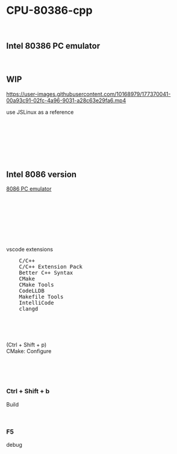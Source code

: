 # CPU-80386-cpp

<br>

## Intel 80386 PC emulator

<br>

## WIP



https://user-images.githubusercontent.com/10168979/177370041-00a93c91-02fc-4a96-9031-a28c63e29fa6.mp4





use JSLinux as a reference

<br><br><br><br><br><br>


## Intel 8086 version

[8086 PC emulator](https://github.com/kxkx5150/CPU-8086-cpp)  





<br><br><br>



<br><br><br>

vscode  extensions
<pre>
    C/C++
    C/C++ Extension Pack
    Better C++ Syntax
    CMake
    CMake Tools
    CodeLLDB
    Makefile Tools
    IntelliCode
    clangd
</pre>

<br><br><br>

(Ctrl + Shift + p)  
CMake: Configure

<br><br><br>

### Ctrl + Shift + b  
Build

<br>

### F5  
debug

<br><br><br>

